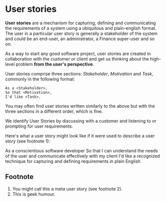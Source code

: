 # User stories

**User stories** are a mechanism for capturing, defining and communicating the requirements of a system using a ubiquitous and plain-english format.  The user in a particular user story is generally a stakeholder of the system and could be an end-user, an administrator, a Finance super-user and so on.

As a way to start any good software project, user stories are created in collaboration with the customer or client and get us thinking about the high-level problem **from the user's perspective**.

User stories comprise three sections: *Stakeholder*, *Motivation* and *Task*, commonly in the following format:

```
As a <Stakeholder>,
So that <Motivation>,
I'd like <Task>.
```

You may often find user stories written similarly to the above but with the three sections in a different order, which is fine.

We identify User Stories by discussing with a customer and listening to or prompting for user requirements.

Here's what a user story might look like if it were used to describe a user story (see footnote 1):

As a conscientious software developer
So that I can understand the needs of the user and communicate effectively with my client
I'd like a recognized technique for capturing and defining requirements in plain English


## Footnote
1. You might call this a meta user story (see footnote 2).
2. This is geek humour.
